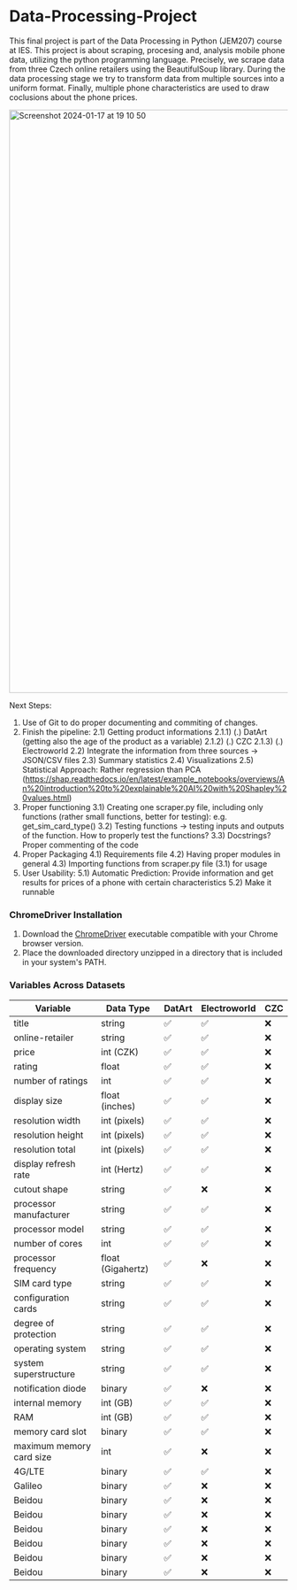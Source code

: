 # Data-Processing-Project

This final project is part of the Data Processing in Python (JEM207) course at IES.
This project is about scraping, procesing and, analysis mobile phone data, utilizing the python programming language.
Precisely, we scrape data from three Czech online retailers using the BeautifulSoup library. During the data processing 
stage we try to transform data from multiple sources into a uniform format. Finally, multiple phone characteristics are 
used to draw coclusions about the phone prices.



<img width="1054" alt="Screenshot 2024-01-17 at 19 10 50" src="https://github.com/N0Data4U/Data-Processing-Project/assets/126565081/23ec8197-236d-4b82-b34d-1edf0e221eb3">

Next Steps:
1) Use of Git to do proper documenting and commiting of changes.
2) Finish the pipeline:
  2.1) Getting product informations
    2.1.1) (.) DatArt (getting also the age of the product as a variable)
    2.1.2) (.) CZC
    2.1.3) (.) Electroworld
  2.2) Integrate the information from three sources -> JSON/CSV files
  2.3) Summary statistics
  2.4) Visualizations
  2.5) Statistical Approach: Rather regression than PCA (https://shap.readthedocs.io/en/latest/example_notebooks/overviews/An%20introduction%20to%20explainable%20AI%20with%20Shapley%20values.html)
3) Proper functioning
   3.1) Creating one scraper.py file, including only functions (rather small functions, better for testing): e.g. get_sim_card_type()
   3.2) Testing functions -> testing inputs and outputs of the function. How to properly test the functions?
   3.3) Docstrings? Proper commenting of the code
4) Proper Packaging
     4.1) Requirements file
     4.2) Having proper modules in general
     4.3) Importing functions from scraper.py file (3.1) for usage
5) User Usability:
     5.1) Automatic Prediction: Provide information and get results for prices of a phone with certain characteristics
     5.2) Make it runnable 
  
### ChromeDriver Installation
1. Download the [ChromeDriver]([https://sites.google.com/chromium.org/driver/](https://chromedriver.chromium.org/downloads)) executable compatible with your Chrome browser version.
2. Place the downloaded directory unzipped in a directory that is included in your system's PATH.

### Variables Across Datasets
| Variable | Data Type | DatArt | Electroworld |CZC|
|----------|----------|----------|----------|----------|
| title | string | ✅ | ✅ | ❌ |
| online-retailer | string | ✅ | ✅ | ❌ |
| price | int (CZK) | ✅ | ✅ | ❌ |
| rating | float | ✅ | ✅ | ❌ |
| number of ratings | int | ✅ | ✅ | ❌ |
| display size | float (inches) | ✅ | ✅ | ❌ |
| resolution width | int (pixels) | ✅ | ✅ | ❌ |
| resolution height | int (pixels) | ✅ | ✅ | ❌ |
| resolution total | int (pixels) | ✅ | ✅ | ❌ |
| display refresh rate | int (Hertz) | ✅ | ✅ | ❌ |
| cutout shape | string | ✅ | ❌ | ❌ |
| processor manufacturer | string | ✅ | ✅ | ❌ |
| processor model | string | ✅ | ✅ | ❌ |
| number of cores | int | ✅ | ✅ | ❌ |
| processor frequency | float (Gigahertz) | ✅ | ❌ | ❌ |
| SIM card type | string | ✅ | ✅ | ❌ |
| configuration cards | string | ✅ | ✅ | ❌ |
| degree of protection | string | ✅ | ✅ | ❌ |
| operating system | string | ✅ | ✅ | ❌ |
| system superstructure | string | ✅ | ✅ | ❌ |
| notification diode | binary | ✅ | ❌ | ❌ |
| internal memory | int (GB) | ✅ | ✅ | ❌ |
| RAM | int (GB) | ✅ | ✅ | ❌ |
| memory card slot | binary | ✅ | ✅ | ❌ |
| maximum memory card size | int | ✅ | ❌ | ❌ |
| 4G/LTE | binary | ✅ | ✅ | ❌ |
| Galileo | binary | ✅ | ❌ | ❌ |
| Beidou | binary | ✅ | ❌ | ❌ |
| Beidou | binary | ✅ | ❌ | ❌ |
| Beidou | binary | ✅ | ❌ | ❌ |
| Beidou | binary | ✅ | ❌ | ❌ |
| Beidou | binary | ✅ | ❌ | ❌ |
| Beidou | binary | ✅ | ❌ | ❌ |
